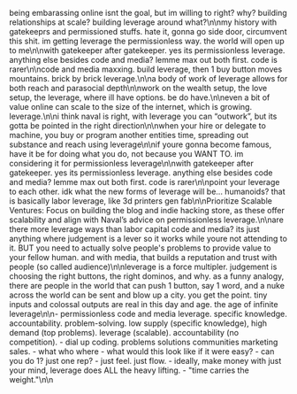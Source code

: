 being embarassing online isnt the goal, but im willing to right? why? building relationships at scale? building leverage around what?\n\nmy history with gatekeeprs and permissioned stuffs. hate it, gonna go side door, circumvent this shit. im getting leverage the permissionless way. the world will open up to me\n\nwith gatekeeper after gatekeeper. yes its permissionless leverage. anything else besides code and media? lemme max out both first. code is rarer\n\ncode and media maxxing. build leverage, then 1 buy button moves mountains. brick by brick leverage.\n\na body of work of leverage allows for both reach and parasocial depth\n\nwork on the wealth setup, the love setup, the leverage, where ill have options. be do have.\n\neven a bit of value online can scale to the size of the internet, which is growing. leverage.\n\ni think naval is right, with leverage you can “outwork”, but its gotta be pointed in the right direction\n\nwhen your hire or delegate to machine, you buy or program another entities time, spreading out substance and reach using leverage\n\nif youre gonna become famous, have it be for doing what you do, not because you WANT TO. im considering it for permissionless leverage\n\nwith gatekeeper after gatekeeper. yes its permissionless leverage. anything else besides code and media? lemme max out both first. code is rarer\n\npoint your leverage to each other. idk what the new forms of leverage will be... humanoids? that is basically labor leverage, like 3d printers gen fab\n\nPrioritize Scalable Ventures: Focus on building the blog and indie hacking store, as these offer scalability and align with Naval’s advice on permissionless leverage.\n\nare there more leverage ways than labor capital code and media? its just anything where judgement is a lever so it works while youre not attending to it. BUT you need to actually solve people's problems to provide value to your fellow human. and with media, that builds a reputation and trust with people (so called audience)\n\nleverage is a force multipler. judgement is choosing the right buttons, the right dominos, and why. as a funny analogy, there are people in the world that can push 1 button, say 1 word, and a nuke across the world can be sent and blow up a city. you get the point. tiny inputs and colossal outputs are real in this day and age. the age of infinite leverage\n\n- permissionless code and media leverage. specific knowledge. accountability. problem-solving. low supply (specific knowledge), high demand (top problems). leverage (scalable). accountability (no competition). - dial up coding. problems solutions communities marketing sales. - what who where - what would this look like if it were easy? - can you do 1? just one rep? - just feel. just flow. - ideally, make money with just your mind, leverage does ALL the heavy lifting. - "time carries the weight."\n\n